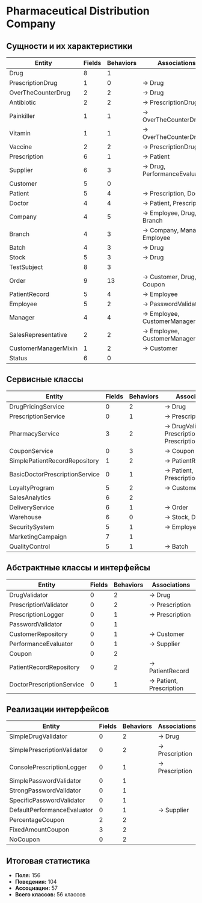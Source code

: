 # Pharmaceutical Distribution Company

## Сущности и их характеристики

| Entity | Fields | Behaviors | Associations |
|--------|--------|-----------|-------------|
| Drug | 8 | 1 | |
| PrescriptionDrug | 1 | 0 | → Drug |
| OverTheCounterDrug | 2 | 2 | → Drug |
| Antibiotic | 2 | 2 | → PrescriptionDrug |
| Painkiller | 1 | 1 | → OverTheCounterDrug |
| Vitamin | 1 | 1 | → OverTheCounterDrug |
| Vaccine | 2 | 2 | → PrescriptionDrug |
| Prescription | 6 | 1 | → Patient |
| Supplier | 6 | 3 | → Drug, PerformanceEvaluator |
| Customer | 5 | 0 | |
| Patient | 5 | 4 | → Prescription, Doctor |
| Doctor | 4 | 4 | → Patient, Prescription |
| Company | 4 | 5 | → Employee, Drug, Branch |
| Branch | 4 | 3 | → Company, Manager, Employee |
| Batch | 4 | 3 | → Drug |
| Stock | 5 | 3 | → Drug |
| TestSubject | 8 | 3 | |
| Order | 9 | 13 | → Customer, Drug, Coupon |
| PatientRecord | 5 | 4 | → Employee |
| Employee | 5 | 2 | → PasswordValidator |
| Manager | 4 | 4 | → Employee, CustomerManagerMixin |
| SalesRepresentative | 2 | 2 | → Employee, CustomerManagerMixin |
| CustomerManagerMixin | 1 | 2 | → Customer |
| Status | 6 | 0 | |

## Сервисные классы

| Entity | Fields | Behaviors | Associations |
|--------|--------|-----------|-------------|
| DrugPricingService | 0 | 2 | → Drug |
| PrescriptionService | 0 | 1 | → Prescription |
| PharmacyService | 3 | 2 | → DrugValidator, PrescriptionValidator, PrescriptionLogger |
| CouponService | 0 | 3 | → Coupon |
| SimplePatientRecordRepository | 1 | 2 | → PatientRecord |
| BasicDoctorPrescriptionService | 0 | 1 | → Patient, Prescription |
| LoyaltyProgram | 5 | 2 | → Customer |
| SalesAnalytics | 6 | 2 | |
| DeliveryService | 6 | 1 | → Order |
| Warehouse | 6 | 0 | → Stock, Drug |
| SecuritySystem | 5 | 1 | → Employee |
| MarketingCampaign | 7 | 1 | |
| QualityControl | 5 | 1 | → Batch |

## Абстрактные классы и интерфейсы

| Entity | Fields | Behaviors | Associations |
|--------|--------|-----------|-------------|
| DrugValidator | 0 | 2 | → Drug |
| PrescriptionValidator | 0 | 2 | → Prescription |
| PrescriptionLogger | 0 | 1 | → Prescription |
| PasswordValidator | 0 | 1 | |
| CustomerRepository | 0 | 1 | → Customer |
| PerformanceEvaluator | 0 | 1 | → Supplier |
| Coupon | 0 | 2 | |
| PatientRecordRepository | 0 | 2 | → PatientRecord |
| DoctorPrescriptionService | 0 | 1 | → Patient, Prescription |

## Реализации интерфейсов

| Entity | Fields | Behaviors | Associations |
|--------|--------|-----------|-------------|
| SimpleDrugValidator | 0 | 2 | → Drug |
| SimplePrescriptionValidator | 0 | 2 | → Prescription |
| ConsolePrescriptionLogger | 0 | 1 | → Prescription |
| SimplePasswordValidator | 0 | 1 | |
| StrongPasswordValidator | 0 | 1 | |
| SpecificPasswordValidator | 0 | 1 | |
| DefaultPerformanceEvaluator | 0 | 1 | → Supplier |
| PercentageCoupon | 2 | 2 | |
| FixedAmountCoupon | 3 | 2 | |
| NoCoupon | 0 | 2 | |

## Итоговая статистика

- **Поля:** 156
- **Поведения:** 104  
- **Ассоциации:** 57
- **Всего классов:** 56 классов
